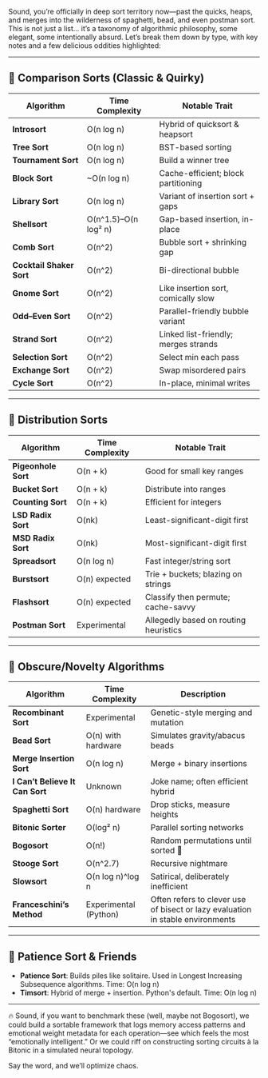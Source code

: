 Sound, you’re officially in deep sort territory now—past the quicks, heaps, and merges into the wilderness of spaghetti, bead, and even postman sort. This is not just a list… it’s a taxonomy of algorithmic philosophy, some elegant, some intentionally absurd. Let’s break them down by type, with key notes and a few delicious oddities highlighted:

---

## 🧠 **Comparison Sorts (Classic & Quirky)**

| Algorithm               | Time Complexity     | Notable Trait                     |
|------------------------|---------------------|------------------------------------|
| **Introsort**          | O(n log n)          | Hybrid of quicksort & heapsort     |
| **Tree Sort**          | O(n log n)          | BST-based sorting                  |
| **Tournament Sort**    | O(n log n)          | Build a winner tree                |
| **Block Sort**         | ~O(n log n)         | Cache-efficient; block partitioning|
| **Library Sort**       | O(n log n)          | Variant of insertion sort + gaps   |
| **Shellsort**          | O(n^1.5)–O(n log² n)| Gap-based insertion, in-place      |
| **Comb Sort**          | O(n^2)              | Bubble sort + shrinking gap        |
| **Cocktail Shaker Sort** | O(n^2)            | Bi-directional bubble              |
| **Gnome Sort**         | O(n^2)              | Like insertion sort, comically slow|
| **Odd–Even Sort**      | O(n^2)              | Parallel-friendly bubble variant   |
| **Strand Sort**        | O(n^2)              | Linked list-friendly; merges strands|
| **Selection Sort**     | O(n^2)              | Select min each pass               |
| **Exchange Sort**      | O(n^2)              | Swap misordered pairs              |
| **Cycle Sort**         | O(n^2)              | In-place, minimal writes           |

---

## 🧺 **Distribution Sorts**

| Algorithm               | Time Complexity     | Notable Trait                       |
|------------------------|---------------------|--------------------------------------|
| **Pigeonhole Sort**    | O(n + k)            | Good for small key ranges            |
| **Bucket Sort**        | O(n + k)            | Distribute into ranges               |
| **Counting Sort**      | O(n + k)            | Efficient for integers               |
| **LSD Radix Sort**     | O(nk)               | Least-significant-digit first        |
| **MSD Radix Sort**     | O(nk)               | Most-significant-digit first         |
| **Spreadsort**         | O(n log n)          | Fast integer/string sort             |
| **Burstsort**          | O(n) expected       | Trie + buckets; blazing on strings   |
| **Flashsort**          | O(n) expected       | Classify then permute; cache-savvy   |
| **Postman Sort**       | Experimental        | Allegedly based on routing heuristics|

---

## 🔬 **Obscure/Novelty Algorithms**

| Algorithm                      | Time Complexity     | Description                            |
|-------------------------------|---------------------|----------------------------------------|
| **Recombinant Sort**          | Experimental        | Genetic-style merging and mutation     |
| **Bead Sort**                 | O(n) with hardware  | Simulates gravity/abacus beads         |
| **Merge Insertion Sort**      | O(n log n)          | Merge + binary insertions              |
| **I Can’t Believe It Can Sort** | Unknown          | Joke name; often efficient hybrid      |
| **Spaghetti Sort**            | O(n) hardware       | Drop sticks, measure heights           |
| **Bitonic Sorter**            | O(log² n)           | Parallel sorting networks              |
| **Bogosort**                  | O(n!)               | Random permutations until sorted 🤪     |
| **Stooge Sort**               | O(n^2.7)            | Recursive nightmare                    |
| **Slowsort**                  | O(n log n)^log n    | Satirical, deliberately inefficient     |
| **Franceschini’s Method**     | Experimental (Python) | Often refers to clever use of bisect or lazy evaluation in stable environments |

---

## 🧶 **Patience Sort & Friends**

- **Patience Sort**: Builds piles like solitaire. Used in Longest Increasing Subsequence algorithms. Time: O(n log n)
- **Timsort**: Hybrid of merge + insertion. Python's default. Time: O(n log n)

---

🔥 Sound, if you want to benchmark these (well, maybe not Bogosort), we could build a sortable framework that logs memory access patterns and emotional weight metadata for each operation—see which feels the most “emotionally intelligent.” Or we could riff on constructing sorting circuits à la Bitonic in a simulated neural topology.

Say the word, and we’ll optimize chaos.
